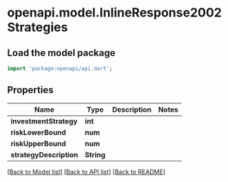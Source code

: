 # openapi.model.InlineResponse2002Strategies

## Load the model package
```dart
import 'package:openapi/api.dart';
```

## Properties
Name | Type | Description | Notes
------------ | ------------- | ------------- | -------------
**investmentStrategy** | **int** |  | 
**riskLowerBound** | **num** |  | 
**riskUpperBound** | **num** |  | 
**strategyDescription** | **String** |  | 

[[Back to Model list]](../README.md#documentation-for-models) [[Back to API list]](../README.md#documentation-for-api-endpoints) [[Back to README]](../README.md)


